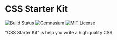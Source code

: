 # CSS Starter Kit

[![Build Status](http://img.shields.io/travis/kubosho/css-starter-kit.svg?style=flat-square)](https://travis-ci.org/kubosho/css-starter-kit)
[![Gemnasium](http://img.shields.io/gemnasium/kubosho/css-starter-kit.svg?style=flat-square)](https://gemnasium.com/kubosho/css-starter-kit)
[![MIT License](http://img.shields.io/badge/license-MIT-green.svg?style=flat-square)](https://github.com/kubosho/css-starter-kit/blob/master/LICENSE)

"CSS Starter Kit" is help you write a high quality CSS
